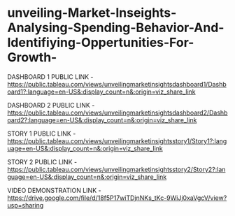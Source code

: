 # unveiling-Market-Inseights-Analysing-Spending-Behavior-And-Identifiying-Oppertunities-For-Growth-

DASHBOARD 1 PUBLIC LINK - https://public.tableau.com/views/unveilingmarketinsightsdashboard1/Dashboard1?:language=en-US&:display_count=n&:origin=viz_share_link

DASHBOARD 2 PUBLIC LINK - https://public.tableau.com/views/unveilingmarketinsightsdashboard2/Dashboard2?:language=en-US&:display_count=n&:origin=viz_share_link

STORY 1 PUBLIC LINK - https://public.tableau.com/views/unveilingmarketinsightsstory1/Story1?:language=en-US&:display_count=n&:origin=viz_share_link

STORY 2 PUBLIC LINK - https://public.tableau.com/views/unveilingmarketinsightsstory2/Story2?:language=en-US&:display_count=n&:origin=viz_share_link

VIDEO DEMONSTRATION LINK - https://drive.google.com/file/d/18f5P17wiTDjnNKs_tKc-9WiJj0xaVgcV/view?usp=sharing
